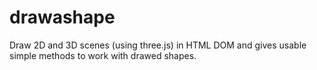 # drawashape
Draw 2D and 3D scenes (using three.js) in HTML DOM and gives usable simple methods to work with drawed shapes.
